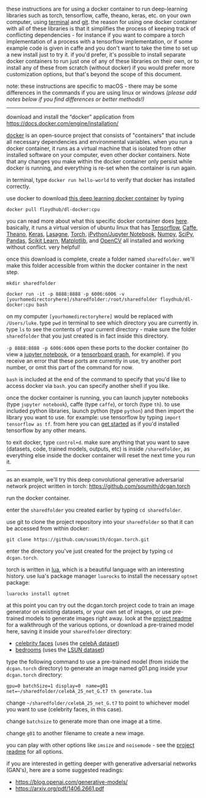 these instructions are for using a docker container to run deep-learning libraries such as torch, tensorflow, caffe, theano, keras, etc. on your own computer, using [terminal](IntroToCommandLine.md) and [git](HowToUseGitHub.md). the reason for using one docker container with all of these libraries is that it simplifies the process of keeping track of conflicting dependencies - for instance if you want to compare a torch implementation of a process with a tensorflow implementation, or if some example code is given in caffe and you don't want to take the time to set up a new install just to try it. if you'd prefer, it's possible to install separate docker containers to run just one of any of these libraries on their own, or to install any of these from scratch (without docker) if you would prefer more customization options, but that's beyond the scope of this document. 

note: these instructions are specific to macOS - there may be some differences in the commands if you are using linux or windows *(please add notes below if you find differences or better methods!)*

------

download and install the “docker” application from https://docs.docker.com/engine/installation/

[docker](https://github.com/docker/docker) is an open-source project that consists of "containers" that include all necessary dependencies and environmental variables. when you run a docker container, it runs as a virtual machine that is isolated from other installed software on your computer, even other docker containers. Note that any changes you make within the docker container only persist while docker is running, and everything is re-set when the container is run again.

in terminal, type `docker run hello-world` to verify that docker has installed correctly.

use docker to download [this deep learning docker container](https://github.com/floydhub/dl-docker) by typing

`docker pull floydhub/dl-docker:cpu`

you can read more about what this specific docker container does [here](https://github.com/floydhub/dl-docker). basically, it runs a virtual version of ubuntu linux that has [Tensorflow](https://www.tensorflow.org/), [Caffe](http://caffe.berkeleyvision.org/), [Theano](http://deeplearning.net/software/theano/), [Keras](http://keras.io/), [Lasagne](http://lasagne.readthedocs.io/en/latest/), [Torch](http://torch.ch/), [iPython/Jupyter Notebook](http://jupyter.org/), [Numpy](http://www.numpy.org/), [SciPy](https://www.scipy.org/), [Pandas](http://pandas.pydata.org/), [Scikit Learn](http://scikit-learn.org/), [Matplotlib](http://matplotlib.org/), and [OpenCV](http://opencv.org/) all installed and working without conflict. very helpful!

once this download is complete, create a folder named `sharedfolder`. we'll make this folder accessible from within the docker container in the next step.

`mkdir sharedfolder`

`docker run -it -p 8888:8888 -p 6006:6006 -v [yourhomedirectoryhere]/sharedfolder:/root/sharedfolder floydhub/dl-docker:cpu bash`

on my computer `[yourhomedirectoryhere]` would be replaced with `/Users/luke`. type `pwd` in terminal to see which directory you are currently in. type `ls` to see the contents of your current directory - make sure the folder `sharedfolder` that you just created is in fact inside this directory.

`-p 8888:8888 -p 6006:6006` open these ports to the docker container (to view a [jupyter notebook](http://jupyter.org/), or a [tensorboard graph](https://www.tensorflow.org/get_started/graph_viz), for example). if you receive an error that these ports are currently in use, try another port number, or omit this part of the command for now.

`bash` is included at the end of the command to specify that you'd like to access docker via `bash`. you can specify another shell if you like. 

once the docker container is running, you can launch jupyter notebooks (type `jupyter notebook`), caffe (type `caffe`), or torch (type `th`). to use included python libraries, launch python (type `python`) and then import the library you want to use. for example: use tensorflow by typing `import tensorflow as tf`. from here you can [get started](https://www.tensorflow.org/get_started/get_started) as if you'd installed tensorflow by any other means.  

to exit docker, type `control+d`. make sure anything that you want to save (datasets, code, trained models, outputs, etc) is inside `/sharedfolder`, as everything else inside the docker container will reset the next time you run it. 

------

as an example, we'll try this deep convolutional generative adversarial network project written in torch: https://github.com/soumith/dcgan.torch

run the docker container.

enter the `sharedfolder` you created earlier by typing `cd sharedfolder`.

use git to clone the project repository into your `sharedfolder` so that it can be accessed from within docker:

`git clone https://github.com/soumith/dcgan.torch.git`

enter the directory you've just created for the project by typing `cd dcgan.torch`.

torch is written in [lua](https://en.wikipedia.org/wiki/Lua_(programming_language)), which is a beautiful language with an interesting history. use lua's package manager `luarocks` to install the necessary `optnet` package:

`luarocks install optnet`

at this point you can try out the dcgan.torch project code to train an image generator on existing datasets, or your own set of images, or use pre-trained models to generate images right away. look at the [project readme](https://github.com/soumith/dcgan.torch) for a walkthrough of the various options, or download a pre-trained model here, saving it inside your `sharedfolder` directory:
  - [celebrity faces](https://github.com/soumith/lfs/raw/master/dcgan.torch/celebA_25_net_G.t7) (uses the [celebA dataset](http://mmlab.ie.cuhk.edu.hk/projects/CelebA.html_))
  - [bedrooms](https://github.com/soumith/lfs/raw/master/dcgan.torch/bedrooms_4_net_G.t7) (uses the [LSUN dataset](http://lsun.cs.princeton.edu/))
  
type the following command to use a pre-trained model (from inside the `dcgan.torch` directory) to generate an image named g01.png inside your `dcgan.torch` directory:

`gpu=0 batchSize=1 display=0  name=g01 net=~/sharedfolder/celebA_25_net_G.t7 th generate.lua`

change `~/sharedfolder/celebA_25_net_G.t7` to point to whichever model you want to use (celebrity faces, in this case).

change `batchsize` to generate more than one image at a time. 

change `g01` to another filename to create a new image. 

you can play with other options like `imsize` and `noisemode` - see the [project readme](https://github.com/soumith/dcgan.torch) for all options. 

if you are interested in getting deeper with generative adversarial networks (GAN's), here are a some suggested readings:

  - https://blog.openai.com/generative-models/
  - https://arxiv.org/pdf/1406.2661.pdf





